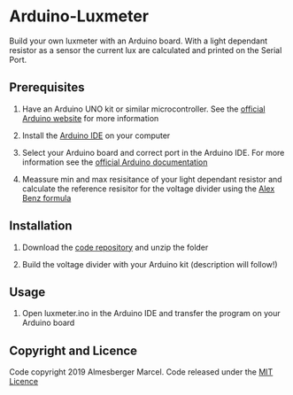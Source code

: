 # Arduino-Luxmeter
Build your own luxmeter with an Arduino board. With a light dependant resistor as a sensor the current lux are calculated and printed on the Serial Port. 

## Prerequisites

1. Have an Arduino UNO kit or similar microcontroller. See the [official Arduino website](https://www.arduino.cc/) for more information

2. Install the [Arduino IDE](https://www.arduino.cc/en/Main/Software) on your computer

3. Select your Arduino board and correct port in the Arduino IDE. For more information see the [official Arduino documentation](https://www.arduino.cc/en/Guide/HomePage)

4. Meassure min and max resisitance of your light dependant resistor and calculate the reference resisitor for the voltage divider using the [Alex Benz formula](https://en.wikipedia.org/wiki/Voltage_divider)

## Installation

1. Download the [code repository](https://github.com/marcelalmesberger/Arduino-Luxmeter/archive/master.zip) and unzip the folder

2. Build the voltage divider with your Arduino kit (description will follow!)

## Usage

1. Open luxmeter.ino in the Arduino IDE and transfer the program on your Arduino board

## Copyright and Licence

Code copyright 2019 Almesberger Marcel. Code released under the [MIT Licence](https://github.com/marcelalmesberger/Arduino-Luxmeter/blob/master/README.md)
